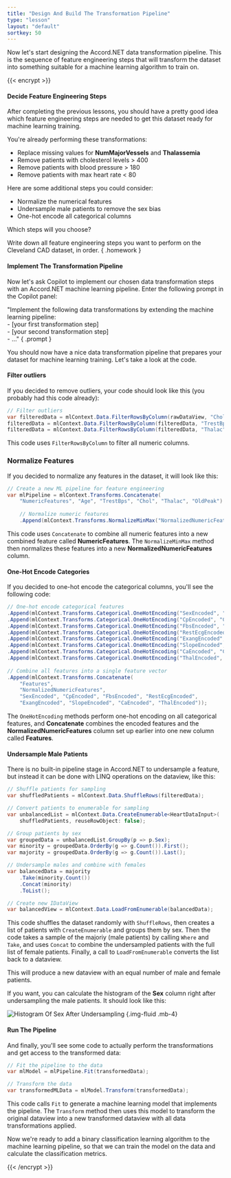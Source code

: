 ```yaml
---
title: "Design And Build The Transformation Pipeline"
type: "lesson"
layout: "default"
sortkey: 50
---
```


Now let's start designing the Accord.NET data transformation pipeline. This is the sequence of feature engineering steps that will transform the dataset into something suitable for a machine learning algorithm to train on.

{{< encrypt >}}

#### Decide Feature Engineering Steps

After completing the previous lessons, you should have a pretty good idea which feature engineering steps are needed to get this dataset ready for machine learning training.

You're already performing these transformations:

- Replace missing values for **NumMajorVessels** and **Thalassemia**
- Remove patients with cholesterol levels > 400
- Remove patients with blood pressure > 180
- Remove patients with max heart rate < 80

Here are some additional steps you could consider:

- Normalize the numerical features
- Undersample male patients to remove the sex bias
- One-hot encode all categorical columns

Which steps will you choose?

Write down all feature engineering steps you want to perform on the Cleveland CAD dataset, in order.
{ .homework }

#### Implement The Transformation Pipeline

Now let's ask Copilot to implement our chosen data transformation steps with an Accord.NET machine learning pipeline. Enter the following prompt in the Copilot panel:

"Implement the following data transformations by extending the machine learning pipeline:<br>- [your first transformation step]<br>- [your second transformation step]<br>- ..."
{ .prompt }

You should now have a nice data transformation pipeline that prepares your dataset for machine learning training. Let's take a look at the code.

#### Filter outliers

If you decided to remove outliers, your code should look like this (you probably had this code already):

```csharp
// Filter outliers
var filteredData = mlContext.Data.FilterRowsByColumn(rawDataView, "Chol", upperBound: 400);
filteredData = mlContext.Data.FilterRowsByColumn(filteredData, "TrestBps", upperBound: 180);
filteredData = mlContext.Data.FilterRowsByColumn(filteredData, "Thalac", lowerBound: 80);
```

This code uses `FilterRowsByColumn` to filter all numeric columns.

### Normalize Features

If you decided to normalize any features in the dataset, it will look like this:

```csharp
// Create a new ML pipeline for feature engineering
var mlPipeline = mlContext.Transforms.Concatenate(
    "NumericFeatures", "Age", "TrestBps", "Chol", "Thalac", "OldPeak")
    
    // Normalize numeric features
    .Append(mlContext.Transforms.NormalizeMinMax("NormalizedNumericFeatures", "NumericFeatures"))
```

This code uses `Concatenate` to combine all numeric features into a new combined feature called **NumericFeatures**. The `NormalizeMinMax` method then normalizes these features into a new **NormalizedNumericFeatures** column.

#### One-Hot Encode Categories

If you decided to one-hot encode the categorical columns, you'll see the following code:

```csharp
// One-hot encode categorical features
.Append(mlContext.Transforms.Categorical.OneHotEncoding("SexEncoded", "Sex"))
.Append(mlContext.Transforms.Categorical.OneHotEncoding("CpEncoded", "Cp"))
.Append(mlContext.Transforms.Categorical.OneHotEncoding("FbsEncoded", "Fbs"))
.Append(mlContext.Transforms.Categorical.OneHotEncoding("RestEcgEncoded", "RestEcg"))
.Append(mlContext.Transforms.Categorical.OneHotEncoding("ExangEncoded", "Exang"))
.Append(mlContext.Transforms.Categorical.OneHotEncoding("SlopeEncoded", "Slope"))
.Append(mlContext.Transforms.Categorical.OneHotEncoding("CaEncoded", "Ca"))
.Append(mlContext.Transforms.Categorical.OneHotEncoding("ThalEncoded", "Thal"))
    
// Combine all features into a single feature vector
.Append(mlContext.Transforms.Concatenate(
    "Features", 
    "NormalizedNumericFeatures",
    "SexEncoded", "CpEncoded", "FbsEncoded", "RestEcgEncoded", 
    "ExangEncoded", "SlopeEncoded", "CaEncoded", "ThalEncoded"));
```
The `OneHotEncoding` methods perform one-hot encoding on all categorical features, and **Concatenate** combines the encoded features and the **NormalizedNumericFeatures** column set up earlier into one new column called **Features**.

#### Undersample Male Patients

There is no built-in pipeline stage in Accord.NET to undersample a feature, but instead it can be done with LINQ operations on the dataview, like this:

```csharp
// Shuffle patients for sampling
var shuffledPatients = mlContext.Data.ShuffleRows(filteredData);

// Convert patients to enumerable for sampling
var unbalancedList = mlContext.Data.CreateEnumerable<HeartDataInput>(
    shuffledPatients, reuseRowObject: false);

// Group patients by sex
var groupedData = unbalancedList.GroupBy(p => p.Sex);
var minority = groupedData.OrderBy(g => g.Count()).First();
var majority = groupedData.OrderBy(g => g.Count()).Last();

// Undersample males and combine with females
var balancedData = majority
    .Take(minority.Count())
    .Concat(minority)
    .ToList();

// Create new IDataView
var balancedView = mlContext.Data.LoadFromEnumerable(balancedData);
```

This code shuffles the dataset randomly with `ShuffleRows`, then creates a list of patients with `CreateEnumerable` and groups them by sex. Then the code takes a sample of the majoriy (male patients) by calling `Where` and `Take`, and uses `Concat` to combine the undersampled patients with the full list of female patients. Finally, a call to `LoadFromEnumerable` converts the list back to a dataview. 

This will produce a new dataview with an equal number of male and female patients. 

If you want, you can calculate the histogram of the **Sex** column right after undersampling the male patients. It should look like this:

![Histogram Of Sex After Undersampling](../img/histogram-sex.png)
{.img-fluid .mb-4}

#### Run The Pipeline

And finally, you'll see some code to actually perform the transformations and get access to the transformed data:

```csharp
// Fit the pipeline to the data
var mlModel = mlPipeline.Fit(transformedData);

// Transform the data
var transformedMLData = mlModel.Transform(transformedData);
```

This code calls `Fit` to generate a machine learning model that implements the pipeline. The `Transform` method then uses this model to transform the original dataview into a new transformed dataview with all data transformations applied. 

Now we're ready to add a binary classification learning algorithm to the machine learning pipeline, so that we can train the model on the data and calculate the classification metrics. 

{{< /encrypt >}}
